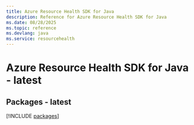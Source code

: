 ```yaml
---
title: Azure Resource Health SDK for Java
description: Reference for Azure Resource Health SDK for Java
ms.date: 08/28/2025
ms.topic: reference
ms.devlang: java
ms.service: resourcehealth
---
```

# Azure Resource Health SDK for Java - latest
## Packages - latest
[!INCLUDE [packages](resource-health-index.md)]